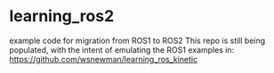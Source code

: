 # learning_ros2
example code for migration from ROS1 to ROS2
This repo is still being populated, with the intent of emulating the ROS1 examples in:
https://github.com/wsnewman/learning_ros_kinetic
